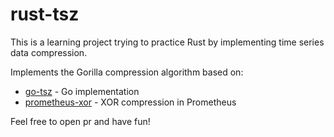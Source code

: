 # rust-tsz
This is a learning project trying to practice Rust by implementing time series data compression.

Implements the Gorilla compression algorithm based on:
- [go-tsz](https://github.com/dgryski/go-tsz) - Go implementation
- [prometheus-xor](https://github.com/prometheus/prometheus) - XOR compression in Prometheus

Feel free to open pr and have fun!
